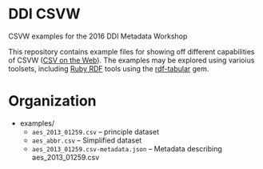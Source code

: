 # DDI CSVW
CSVW examples for the 2016 DDI Metadata Workshop

This repository contains example files for showing off different capabilities of CSVW ([CSV on the Web]()).
The examples may be explored using varioius toolsets, including [Ruby RDF](https://ruby-rdf.github.io/) tools using the [rdf-tabular](https://rubygems.org/gems/rdf-tabular) gem.

# Organization
* examples/
  * `aes_2013_01259.csv` – principle dataset
  * `aes_abbr.csv` – Simplified dataset
  * `aes_2013_01259.csv-metadata.json` – Metadata describing aes_2013_01259.csv
